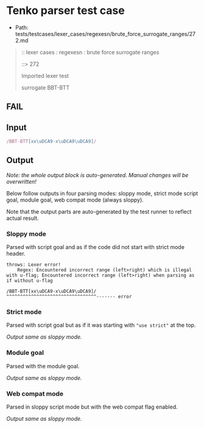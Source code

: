 # Tenko parser test case

- Path: tests/testcases/lexer_cases/regexesn/brute_force_surrogate_ranges/272.md

> :: lexer cases : regexesn : brute force surrogate ranges
>
> ::> 272
>
> Imported lexer test
>
> surrogate BBT-BTT

## FAIL

## Input

`````js
/BBT-BTT[xx\uDCA9-x\uDCA9\uDCA9]/
`````

## Output

_Note: the whole output block is auto-generated. Manual changes will be overwritten!_

Below follow outputs in four parsing modes: sloppy mode, strict mode script goal, module goal, web compat mode (always sloppy).

Note that the output parts are auto-generated by the test runner to reflect actual result.

### Sloppy mode

Parsed with script goal and as if the code did not start with strict mode header.

`````
throws: Lexer error!
    Regex: Encountered incorrect range (left>right) which is illegal with u-flag; Encountered incorrect range (left>right) when parsing as if without u-flag

/BBT-BTT[xx\uDCA9-x\uDCA9\uDCA9]/
^^^^^^^^^^^^^^^^^^^^^^^^^^^^^^^^^------- error
`````

### Strict mode

Parsed with script goal but as if it was starting with `"use strict"` at the top.

_Output same as sloppy mode._

### Module goal

Parsed with the module goal.

_Output same as sloppy mode._

### Web compat mode

Parsed in sloppy script mode but with the web compat flag enabled.

_Output same as sloppy mode._
